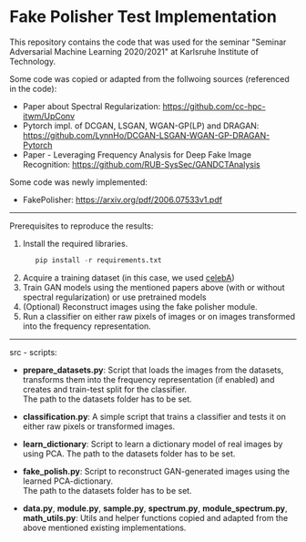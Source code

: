 # Fake Polisher Test Implementation

This repository contains the code that was used for the seminar "Seminar Adversarial Machine Learning 2020/2021"
at Karlsruhe Institute of Technology.  

Some code was copied or adapted from the follwoing sources (referenced in the code):

* Paper about Spectral Regularization: https://github.com/cc-hpc-itwm/UpConv
* Pytorch impl. of DCGAN, LSGAN, WGAN-GP(LP) and DRAGAN: https://github.com/LynnHo/DCGAN-LSGAN-WGAN-GP-DRAGAN-Pytorch
* Paper - Leveraging Frequency Analysis for Deep Fake Image Recognition: https://github.com/RUB-SysSec/GANDCTAnalysis

Some code was newly implemented:

* FakePolisher: https://arxiv.org/pdf/2006.07533v1.pdf


---

Prerequisites to reproduce the results:

1. Install the required libraries.
    ```python 
       pip install -r requirements.txt
    ```
2. Acquire a training dataset (in this case, we used [celebA](http://mmlab.ie.cuhk.edu.hk/projects/CelebA.html))
3. Train GAN models using the mentioned papers above (with or without spectral regularization) or use pretrained models
4. (Optional) Reconstruct images using the fake polisher module.
5. Run a classifier on either raw pixels of images or on images transformed into the frequency representation.

--- 

src - scripts:

- **prepare_datasets.py**:
    Script that loads the images from the datasets, transforms them into the frequency representation (if enabled) and creates and train-test split for the classifier.  
    The path to the datasets folder has to be set.

- **classification.py**:
    A simple script that trains a classifier and tests it on either raw pixels or transformed images.
    
- **learn_dictionary**:
    Script to learn a dictionary model of real images by using PCA.
    The path to the datasets folder has to be set.
    
- **fake_polish.py**:
    Script to reconstruct GAN-generated images using the learned PCA-dictionary.  
    The path to the datasets folder has to be set. 
    
- **data.py**, **module.py**, **sample.py**, **spectrum.py**, **module_spectrum.py**, **math_utils.py**:
    Utils and helper functions copied and adapted from the above mentioned existing implementations.
